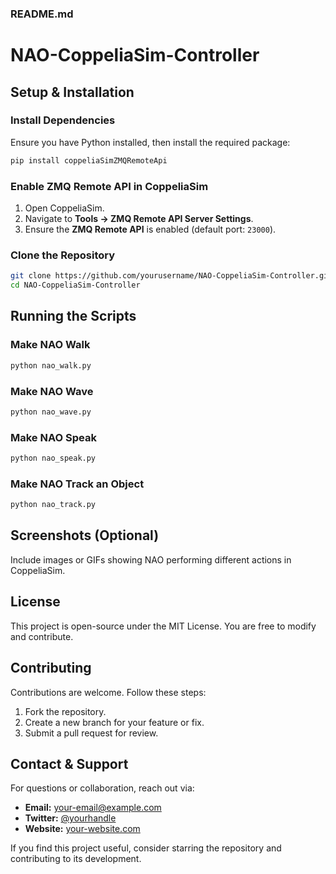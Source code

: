 ### **README.md**

# NAO-CoppeliaSim-Controller

## Setup & Installation

### Install Dependencies
Ensure you have Python installed, then install the required package:
```bash
pip install coppeliaSimZMQRemoteApi
```

### Enable ZMQ Remote API in CoppeliaSim
1. Open CoppeliaSim.  
2. Navigate to **Tools → ZMQ Remote API Server Settings**.  
3. Ensure the **ZMQ Remote API** is enabled (default port: `23000`).  

### Clone the Repository
```bash
git clone https://github.com/yourusername/NAO-CoppeliaSim-Controller.git
cd NAO-CoppeliaSim-Controller
```

## Running the Scripts

### Make NAO Walk
```bash
python nao_walk.py
```

### Make NAO Wave
```bash
python nao_wave.py
```

### Make NAO Speak
```bash
python nao_speak.py
```

### Make NAO Track an Object
```bash
python nao_track.py
```

## Screenshots (Optional)
Include images or GIFs showing NAO performing different actions in CoppeliaSim.

## License
This project is open-source under the MIT License. You are free to modify and contribute.

## Contributing
Contributions are welcome. Follow these steps:
1. Fork the repository.  
2. Create a new branch for your feature or fix.  
3. Submit a pull request for review.  

## Contact & Support
For questions or collaboration, reach out via:  
- **Email:** your-email@example.com  
- **Twitter:** [@yourhandle](https://twitter.com/yourhandle)  
- **Website:** [your-website.com](https://your-website.com)  

If you find this project useful, consider starring the repository and contributing to its development.
